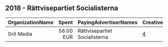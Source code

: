 ## 2018 - Rättvisepartiet Socialisterna 
|OrganizationName|Spent|PayingAdvertiserNames|CreativeUrls|Impressions|Genders|AgeBrackets|CountryCodes|BillingAddresses|CandidateBallotInformation|
|:---|---:|:---|:---|---:|:---|:---|:---|:---|:---|
|Grit Media|58.00 EUR|Rättvisepartiet Socialisterna|[4](https://www.snap.com/political-ads/asset/8d496da75c2471061a8a9280b32c5629810963dd43f7d2bbf8c193d23ad1de29?mediaType=jpg)|21,238||18+|sweden|"Storgatan 28C,Umeå,90321,SE"||

